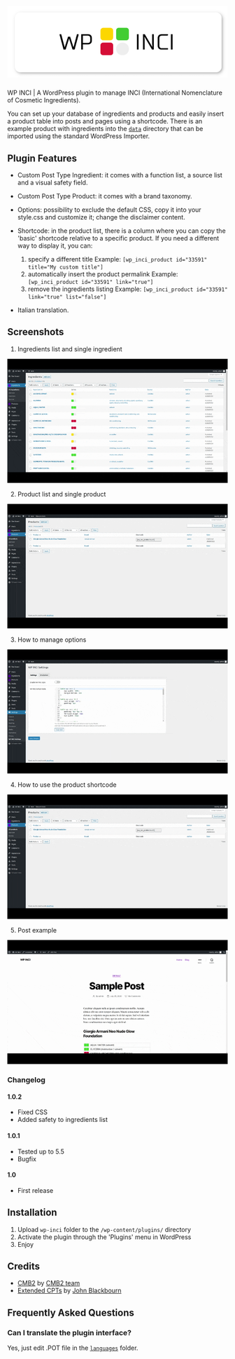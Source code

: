 # ![WP INCI](https://github.com/xlthlx/wp-inci/blob/master/img/banner.png "WordPress Plugin") 
 
WP INCI | A WordPress plugin to manage INCI (International Nomenclature of Cosmetic Ingredients).

You can set up your database of ingredients and products and easily insert a product table into posts and pages using a shortcode.
There is an example product with ingredients into the [`data`](https://github.com/xlthlx/wp-inci/tree/master/data) directory that can be imported using the standard WordPress Importer.

## Plugin Features

* Custom Post Type Ingredient: it comes with a function list, a source list and a visual safety field.
* Custom Post Type Product: it comes with a brand taxonomy.
* Options: possibility to exclude the default CSS, copy it into your style.css and customize it; change the disclaimer content.
* Shortcode: in the product list, there is a column where you can copy the 'basic' shortcode relative to a specific product.
If you need a different way to display it, you can:

    1. specify a different title
    Example: `[wp_inci_product id="33591" title="My custom title"]`
    2. automatically insert the product permalink
    Example: `[wp_inci_product id="33591" link="true"]`
    3. remove the ingredients listing
    Example: `[wp_inci_product id="33591" link="true" list="false"]`

* Italian translation.

## Screenshots

1. Ingredients list and single ingredient

![Ingredients list and single ingredient](https://github.com/xlthlx/wp-inci/blob/master/img/screenshot-1.gif)

2. Product list and single product

![Product list and single product](https://github.com/xlthlx/wp-inci/blob/master/img/screenshot-2.gif)

3. How to manage options

![How to manage options](https://github.com/xlthlx/wp-inci/blob/master/img/screenshot-3.gif)

4. How to use the product shortcode

![How to use the product shortcode](https://github.com/xlthlx/wp-inci/blob/master/img/screenshot-4.gif)

5. Post example

![Post example](https://github.com/xlthlx/wp-inci/blob/master/img/screenshot-5.gif)

### Changelog

#### 1.0.2
* Fixed CSS
* Added safety to ingredients list

#### 1.0.1
* Tested up to 5.5
* Bugfix

#### 1.0
* First release

## Installation

1. Upload `wp-inci` folder to the `/wp-content/plugins/` directory
2. Activate the plugin through the 'Plugins' menu in WordPress
4. Enjoy

## Credits
* [CMB2](https://en-gb.wordpress.org/plugins/cmb2/) by [CMB2 team](https://cmb2.io/)
* [Extended CPTs](https://github.com/johnbillion/extended-cpts) by [John Blackbourn](https://johnblackbourn.com/)

## Frequently Asked Questions

### Can I translate the plugin interface?
Yes, just edit .POT file in the [`languages`](https://github.com/xlthlx/wp-inci/tree/master/languages) folder.
